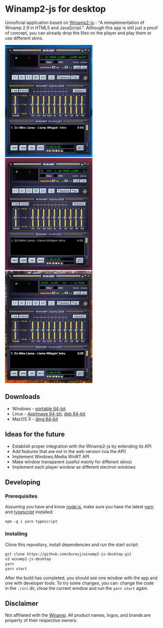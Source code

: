 # Winamp2-js for desktop

Unnoficial application based on [Winamp2-js](https://github.com/captbaritone/winamp2-js) - "A reimplementation of Winamp 2.9 in HTML5 and JavaScript.". Although this app is still just a proof of concept, you can already drop the files on the player and play them or use different skins.

[![Screenshot of Winamp2-js on Windows](./res/screen-win.gif)](https://github.com/durasj/winamp2-js-desktop)[![Screenshot of Winamp2-js on Linux](./res/screen-linux.png)](https://github.com/durasj/winamp2-js-desktop)
[![Screenshot of Winamp2-js on Mac OS X](./res/screen-mac.png)](https://github.com/durasj/winamp2-js-desktop)


## Downloads
- Windows - [portable 64-bit](./releases/download/v0.1.0/winamp2-js-desktop-0.1.0.exe)
- Linux - [AppImage 64-bit](./releases/download/v0.1.0/winamp2-js-desktop-0.1.0-x86_64.AppImage), [deb 64-bit](./releases/download/v0.1.0/winamp2-js-desktop_0.1.0_amd64.deb)
- MacOS X - [dmg 64-bit](./releases/download/v0.1.0/winamp2-js-desktop-0.1.0.dmg)

## Ideas for the future
- Establish proper integration with the Winamp2-js by extending its API
- Add features that are not in the web version (via the API)
- Implement Windows.Media WinRT API
- Make window transparent (useful mainly for different skins)
- Implement each player window as different electron windows

## Developing

### Prerequisites

Assuming you have and know [node.js](https://nodejs.org/en/), make sure you have the latest [yarn](https://yarnpkg.com/lang/en/) and [typescript](https://www.typescriptlang.org/) installed:

```
npm -g i yarn typescript
```

### Installing

Clone this repository, install dependencies and run the start script:

```
git clone https://github.com/durasj/winamp2-js-desktop.git
cd winamp2-js-desktop
yarn
yarn start
```

After the build has completed, you should see one window with the app and one with developer tools. To try some changes, you can: change the code in the `./src` dir, close the current window and run the `yarn start` again.

## Disclaimer
Not affiliated with the [Winamp](http://www.winamp.com/). All product names, logos, and brands are property of their respective owners.